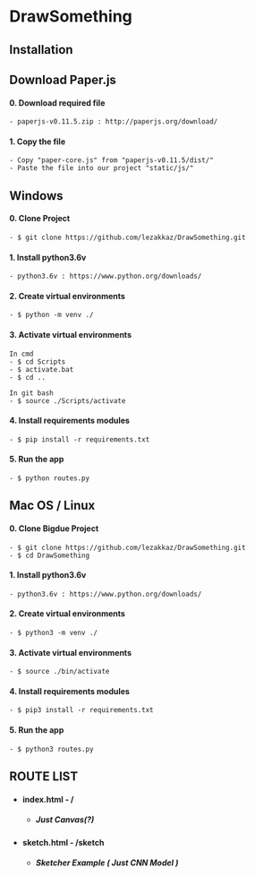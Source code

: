 # DrawSomething


## Installation

## Download Paper.js
  #### 0. Download required file 
    - paperjs-v0.11.5.zip : http://paperjs.org/download/
  #### 1. Copy the file
    - Copy "paper-core.js" from "paperjs-v0.11.5/dist/"
    - Paste the file into our project "static/js/"

## Windows
  #### 0. Clone Project
    - $ git clone https://github.com/lezakkaz/DrawSomething.git

  #### 1. Install python3.6v
    - python3.6v : https://www.python.org/downloads/

  #### 2. Create virtual environments
    - $ python -m venv ./
    
  #### 3. Activate virtual environments
    In cmd
    - $ cd Scripts
    - $ activate.bat
    - $ cd ..

    In git bash
    - $ source ./Scripts/activate

  #### 4. Install requirements modules
    - $ pip install -r requirements.txt

  #### 5. Run the app
    - $ python routes.py

## Mac OS / Linux
  #### 0. Clone Bigdue Project
    - $ git clone https://github.com/lezakkaz/DrawSomething.git
    - $ cd DrawSomething

  #### 1. Install python3.6v
    - python3.6v : https://www.python.org/downloads/

  #### 2. Create virtual environments
    - $ python3 -m venv ./

  #### 3. Activate virtual environments
    - $ source ./bin/activate

  #### 4. Install requirements modules
    - $ pip3 install -r requirements.txt

  #### 5. Run the app
    - $ python3 routes.py
    
## ROUTE LIST
  * #### index.html - /
    * ##### Just Canvas(?)
    
  * #### sketch.html - /sketch
    * ##### Sketcher Example ( Just CNN Model )
